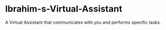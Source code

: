 # Ibrahim-s-Virtual-Assistant
A Virtual Assistant that communicates with you and performs specific tasks.
